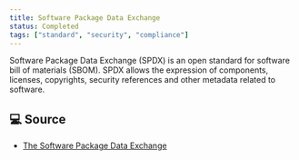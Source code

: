 ```yaml
---
title: Software Package Data Exchange
status: Completed
tags: ["standard", "security", "compliance"]
---
```


Software Package Data Exchange (SPDX) is an open standard for software bill of materials (SBOM). 
SPDX allows the expression of components, licenses, copyrights, security references and other metadata related to software. 

## 💻 Source

* [The Software Package Data Exchange](https://spdx.dev/)
